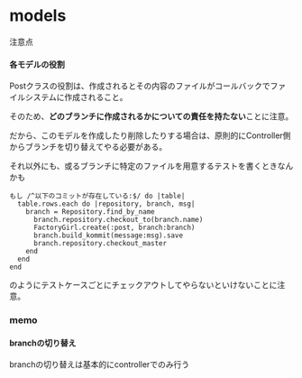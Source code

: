 # models
注意点

#### 各モデルの役割
Postクラスの役割は、作成されるとその内容のファイルがコールバックでファイルシステムに作成されること。

そのため、**どのブランチに作成されるかについての責任を持たない**ことに注意。

だから、このモデルを作成したり削除したりする場合は、原則的にController側からブランチを切り替えてやる必要がある。

それ以外にも、或るブランチに特定のファイルを用意するテストを書くときなんかも

    もし /^以下のコミットが存在している:$/ do |table|
      table.rows.each do |repository, branch, msg|
        branch = Repository.find_by_name
          branch.repository.checkout_to(branch.name)
          FactoryGirl.create(:post, branch:branch)
          branch.build_kommit(message:msg).save
          branch.repository.checkout_master
        end
      end
    end
 のようにテストケースごとにチェックアウトしてやらないといけないことに注意。



### memo
#### branchの切り替え
branchの切り替えは基本的にcontrollerでのみ行う

